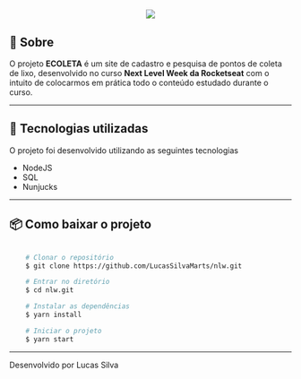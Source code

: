 <h1 align="center">
    <img src="https://ik.imagekit.io/neehzon93h/pg-inicial_oRSajuMOYu.png">
</h1>

## 📑 Sobre

O projeto **ECOLETA** é um site de cadastro e pesquisa de pontos de coleta de lixo, desenvolvido no curso **Next Level Week da Rocketseat** com o intuito de colocarmos em prática todo o conteúdo estudado durante o curso. 

---

## 🔧 Tecnologias utilizadas

O projeto foi desenvolvido utilizando as seguintes tecnologias

- NodeJS
- SQL
- Nunjucks

---

## 📦 Como baixar o projeto

```bash

    # Clonar o repositório
    $ git clone https://github.com/LucasSilvaMarts/nlw.git

    # Entrar no diretório
    $ cd nlw.git

    # Instalar as dependências 
    $ yarn install

    # Iniciar o projeto
    $ yarn start
```

---

Desenvolvido por Lucas Silva